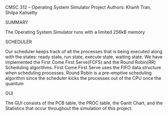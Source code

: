 CMSC 312 – Operating System Simulator Project
Authors: Khanh Tran, Shilpa Kalisetty

SUMMARY

The Operating System Simulator runs with a limited 256kB memory

SCHEDULER

Our scheduler keeps track of all the processes that is being executed along with the states: ready state, run state, execute state, waiting state. 
We have implemented the First Come First Serve(FCFS) and the Round Robin(RR) Scheduling algorithms. First Come First Serve uses the FIFO data structure when scheduling processes. Round Robin is a pre-emptive scheduling algorithm since the scheduler kicks the processes out of the CPU once the quantum

GUI

The GUI consists of the PCB table, the PROC table, the Gantt Chart, and the Statistics that occur throughout the simulation of this project.
